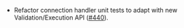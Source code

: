 - Refactor connection handler unit tests to adapt with new Validation/Execution API
([#440](https://github.com/cosmos/ibc-rs/issues/440)).